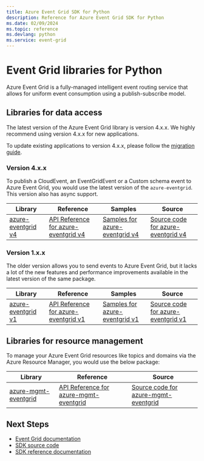 ```yaml
---
title: Azure Event Grid SDK for Python
description: Reference for Azure Event Grid SDK for Python
ms.date: 02/09/2024
ms.topic: reference
ms.devlang: python
ms.service: event-grid
---
```

# Event Grid libraries for Python


Azure Event Grid is a fully-managed intelligent event routing service that allows for uniform event consumption using a publish-subscribe model.

## Libraries for data access

The latest version of the Azure Event Grid library is version 4.x.x. We highly recommend using version 4.x.x for new applications.

To update existing applications to version 4.x.x, please follow the [migration guide](https://github.com/Azure/azure-sdk-for-python/blob/master/sdk/eventgrid/azure-eventgrid/migration_guide.md).

### Version 4.x.x

To publish a CloudEvent, an EventGridEvent or a Custom schema event to Azure Event Grid, you would use the latest version of the `azure-eventgrid`. This version also has async support.

| Library | Reference | Samples | Source |
|----------------------------------------|-------------------------------------------------------------|-----------------------------------------------------------------------------|---------------------------------------------------------------------------------------------------------------------|
|    [azure-eventgrid v4](https://pypi.org/project/azure-eventgrid/)    |    [API Reference for azure-eventgrid v4](https://docs.microsoft.com/python/api/overview/azure/event-grid?view=azure-python)    |    [Samples for azure-eventgrid v4](https://github.com/Azure/azure-sdk-for-python/tree/master/sdk/eventgrid/azure-eventgrid/samples)   |    [Source code for azure-eventgrid v4](https://github.com/Azure/azure-sdk-for-python/tree/master/sdk/eventgrid/azure-eventgrid)    |

### Version 1.x.x

The older version allows you to send events to Azure Event Grid, but it lacks a lot of the new features and performance improvements available in the latest version of the same package.

| Library | Reference | Samples | Source |
|----------------------------------------|-------------------------------------------------------------|-----------------------------------------------------------------------------|---------------------------------------------------------------------------------------------------------------------|
|    [azure-eventgrid v1](https://pypi.org/project/azure-eventgrid/1.3.0/)    |    [API Reference for azure-eventgrid v1](https://docs.microsoft.com/python/api/overview/azure/event-grid?view=azure-python)    |    [Samples for azure-eventgrid v1](https://github.com/Azure-Samples/event-grid-python-public-consume-events)   |    [Source code for azure-eventgrid v1](https://github.com/Azure/azure-sdk-for-python/tree/release/eventgrid-v1/sdk/eventgrid/azure-eventgrid)    |

## Libraries for resource management

To manage your Azure Event Grid resources like topics and domains via the Azure Resource Manager, you would use the below package:

|    Library    |    Reference    |    Source    |
|------------------------------------------|-------------------------------------------------------------------|-----------------------------------------------------------------------------------------------------------------------|
|    [azure-mgmt-eventgrid](https://pypi.org/project/azure-mgmt-eventgrid/)    |    [API Reference for azure-mgmt-eventgrid](https://docs.microsoft.com/python/api/overview/azure/eventgrid/management?view=azure-python)    |   [Source code for azure-mgmt-eventgrid](https://github.com/Azure/azure-sdk-for-python/tree/master/sdk/eventgrid/azure-mgmt-eventgrid)    |

## Next Steps

* [Event Grid documentation](https://docs.microsoft.com/azure/event-grid/)
* [SDK source code](https://github.com/Azure/azure-sdk-for-python/tree/master/sdk/eventgrid/)
* [SDK reference documentation](https://docs.microsoft.com/python/api/overview/azure/event-grid?view=azure-python)